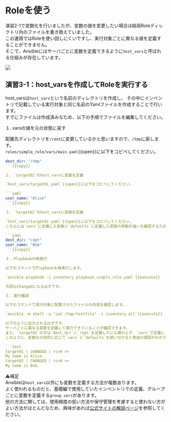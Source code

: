 # Roleを使う

演習2-1で変数化を行いましたが、変数の値を変更したい場合は結局Roleディレクトリ内のファイルを書き換えていました。  
この運用ではRoleを使い回しにくいですし、実行対象ごとに異なる値を定義することができません。  
そこで、Ansibleにはサーバごとに変数を定義できるように`host_vars`と呼ばれる仕組みが存在しています。

![](https://raw.githubusercontent.com/sensq/katacoda-scenarios/main/practice/img/role.drawio.svg)

## 演習3-1：host_varsを作成してRoleを実行する

host_varsは`host_vars`という名前のディレクトリを作成し、
その中にインベントリで記載している実行対象と同じ名前のYamlファイルを作成することで行います。  
すでにファイルは作成済みなため、以下の手順でファイルを編集してください。

１. varsの値を元の状態に戻す

配置先ディレクトリを`/root`に変更しているかと思いますので、`/tmp`に戻します。  
`roles/simple_role/vars/main.yaml`{{open}}に以下をコピペしてください。

```yaml
dest_dir: "/tmp"
```{{copy}}

２. `target01`のhost_varsに変数を定義

`host_vars/target01.yaml`{{open}}に以下をコピペしてください。

```yaml
user_name: "Alice"
```{{copy}}

３. `target02`のhost_varsに変数を定義

`host_vars/target02.yaml`{{open}}に以下をコピペしてください。  
こちらには`vars`に定義した変数と`defaults`に定義した変数の挙動の違いを確認するため、`dest_dir`も定義しておくことにします。

```yaml
dest_dir: "/opt"
user_name: "Bob"
```{{copy}}

４. Playbookの再実行

以下のコマンドでPlaybookを再実行します。

`ansible-playbook -i inventory playbook_simple_role.yaml`{{execute}}

今回もChangedになるはずです。

５. 実行確認

以下のコマンドで実行対象に配置されたファイルの内容を確認します。

`ansible -m shell -a "cat /tmp/testfile" -i inventory all`{{execute}}

以下のように出力されるはずです。  
サーバごとに異なる変数を定義して実行できていることが確認できます。  
また、`target02`の方は`dest_dir`に`/opt`を定義したにも関わらず、`vars`で定義している`/tmp`に配置されていることも確認できます。  
このように、変数化の目的に応じて`vars`と`defaults`を使い分けると実装の意図がわかりやすくなり、可読性が高くなります。

```text
target01 | CHANGED | rc=0 >>
My name is Alice.
target02 | CHANGED | rc=0 >>
My name is Bob.
```


⚠️補足  
Ansibleは`host_vars`以外にも変数を定義する方法が複数あります。  
よく使われるものだと、基礎編で使用していたインベントリでの定義、グループごとに変数を定義する`group_vars`があります。  
他の方法に関しては、使用頻度の低い方法や保守管理を考慮すると使わない方がよい方法がほとんどなため、興味があれば[公式サイトの解説ページ](https://docs.ansible.com/ansible/2.9_ja/user_guide/playbooks_variables.html)を参照してください。
